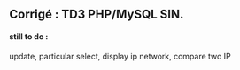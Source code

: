 ## Corrigé : TD3 PHP/MySQL SIN. 

#### still to do : 
   update, particular select, display ip network, compare two IP

